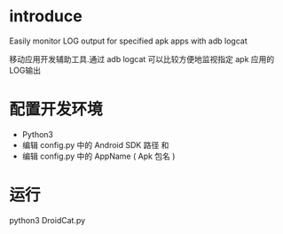 
# introduce #

Easily monitor LOG output for specified apk apps with adb logcat

移动应用开发辅助工具.通过 adb logcat 可以比较方便地监视指定 apk 应用的LOG输出


# 配置开发环境 #

* Python3
* 编辑 config.py 中的 Android SDK 路径 和 
* 编辑 config.py 中的 AppName ( Apk 包名 )

# 运行 #

python3 DroidCat.py


